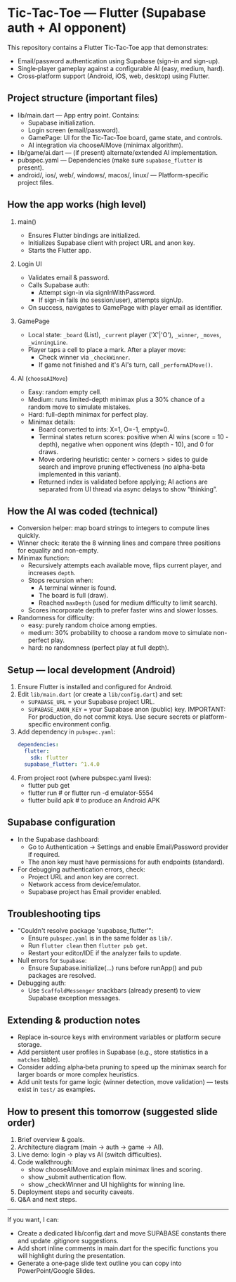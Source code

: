 # Tic‑Tac‑Toe — Flutter (Supabase auth + AI opponent)

This repository contains a Flutter Tic‑Tac‑Toe app that demonstrates:
- Email/password authentication using Supabase (sign-in and sign-up).
- Single‑player gameplay against a configurable AI (easy, medium, hard).
- Cross‑platform support (Android, iOS, web, desktop) using Flutter.

## Project structure (important files)
- lib/main.dart — App entry point. Contains:
  - Supabase initialization.
  - Login screen (email/password).
  - GamePage: UI for the Tic‑Tac‑Toe board, game state, and controls.
  - AI integration via chooseAIMove (minimax algorithm).
- lib/game/ai.dart — (if present) alternate/extended AI implementation.
- pubspec.yaml — Dependencies (make sure `supabase_flutter` is present).
- android/, ios/, web/, windows/, macos/, linux/ — Platform-specific project files.

## How the app works (high level)
1. main()
   - Ensures Flutter bindings are initialized.
   - Initializes Supabase client with project URL and anon key.
   - Starts the Flutter app.

2. Login UI
   - Validates email & password.
   - Calls Supabase auth:
     - Attempt sign-in via signInWithPassword.
     - If sign-in fails (no session/user), attempts signUp.
   - On success, navigates to GamePage with player email as identifier.

3. GamePage
   - Local state: `_board` (List<String>), `_current` player ('X'|'O'), `_winner`, `_moves`, `_winningLine`.
   - Player taps a cell to place a mark. After a player move:
     - Check winner via `_checkWinner`.
     - If game not finished and it's AI's turn, call `_performAIMove()`.

4. AI (`chooseAIMove`)
   - Easy: random empty cell.
   - Medium: runs limited-depth minimax plus a 30% chance of a random move to simulate mistakes.
   - Hard: full-depth minimax for perfect play.
   - Minimax details:
     - Board converted to ints: X=1, O=-1, empty=0.
     - Terminal states return scores: positive when AI wins (score = 10 - depth), negative when opponent wins (depth - 10), and 0 for draws.
     - Move ordering heuristic: center > corners > sides to guide search and improve pruning effectiveness (no alpha-beta implemented in this variant).
     - Returned index is validated before applying; AI actions are separated from UI thread via async delays to show “thinking”.

## How the AI was coded (technical)
- Conversion helper: map board strings to integers to compute lines quickly.
- Winner check: iterate the 8 winning lines and compare three positions for equality and non-empty.
- Minimax function:
  - Recursively attempts each available move, flips current player, and increases `depth`.
  - Stops recursion when:
    - A terminal winner is found.
    - The board is full (draw).
    - Reached `maxDepth` (used for medium difficulty to limit search).
  - Scores incorporate depth to prefer faster wins and slower losses.
- Randomness for difficulty:
  - easy: purely random choice among empties.
  - medium: 30% probability to choose a random move to simulate non-perfect play.
  - hard: no randomness (perfect play at full depth).

## Setup — local development (Android)
1. Ensure Flutter is installed and configured for Android.
2. Edit `lib/main.dart` (or create a `lib/config.dart`) and set:
   - `SUPABASE_URL` = your Supabase project URL.
   - `SUPABASE_ANON_KEY` = your Supabase anon (public) key.
   IMPORTANT: For production, do not commit keys. Use secure secrets or platform-specific environment config.
3. Add dependency in `pubspec.yaml`:
   ```yaml
   dependencies:
     flutter:
       sdk: flutter
     supabase_flutter: ^1.4.0
   ```
4. From project root (where pubspec.yaml lives):
   - flutter pub get
   - flutter run  # or flutter run -d emulator-5554
   - flutter build apk  # to produce an Android APK

## Supabase configuration
- In the Supabase dashboard:
  - Go to Authentication → Settings and enable Email/Password provider if required.
  - The anon key must have permissions for auth endpoints (standard).
- For debugging authentication errors, check:
  - Project URL and anon key are correct.
  - Network access from device/emulator.
  - Supabase project has Email provider enabled.

## Troubleshooting tips
- "Couldn't resolve package 'supabase_flutter'":
  - Ensure `pubspec.yaml` is in the same folder as `lib/`.
  - Run `flutter clean` then `flutter pub get`.
  - Restart your editor/IDE if the analyzer fails to update.
- Null errors for `Supabase`:
  - Ensure Supabase.initialize(...) runs before runApp() and pub packages are resolved.
- Debugging auth:
  - Use `ScaffoldMessenger` snackbars (already present) to view Supabase exception messages.

## Extending & production notes
- Replace in-source keys with environment variables or platform secure storage.
- Add persistent user profiles in Supabase (e.g., store statistics in a `matches` table).
- Consider adding alpha‑beta pruning to speed up the minimax search for larger boards or more complex heuristics.
- Add unit tests for game logic (winner detection, move validation) — tests exist in `test/` as examples.

## How to present this tomorrow (suggested slide order)
1. Brief overview & goals.
2. Architecture diagram (main → auth → game → AI).
3. Live demo: login → play vs AI (switch difficulties).
4. Code walkthrough:
   - show chooseAIMove and explain minimax lines and scoring.
   - show _submit authentication flow.
   - show _checkWinner and UI highlights for winning line.
5. Deployment steps and security caveats.
6. Q&A and next steps.

---
If you want, I can:
- Create a dedicated lib/config.dart and move SUPABASE constants there and update .gitignore suggestions.
- Add short inline comments in main.dart for the specific functions you will highlight during the presentation.
- Generate a one‑page slide text outline you can copy into PowerPoint/Google Slides.